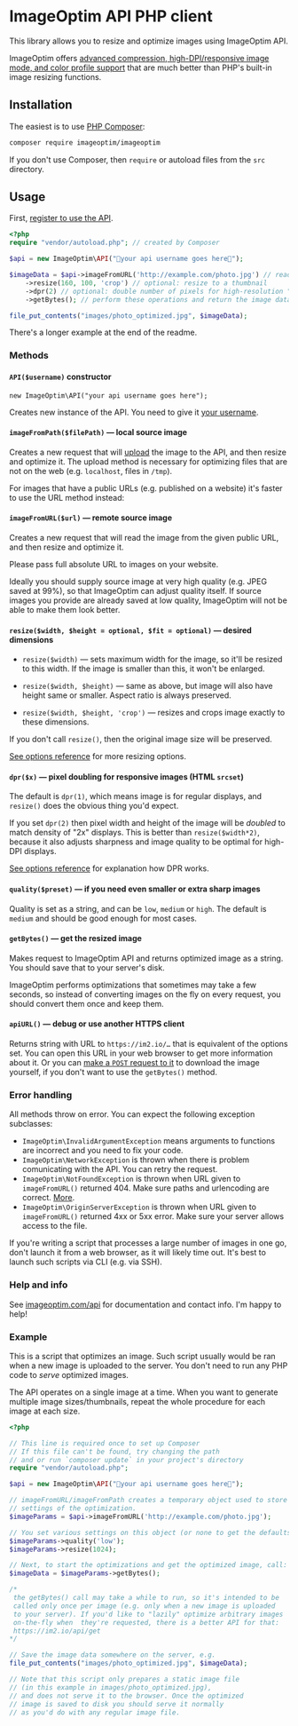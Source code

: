 # ImageOptim API PHP client

This library allows you to resize and optimize images using ImageOptim API.

ImageOptim offers [advanced compression, high-DPI/responsive image mode, and color profile support](https://imageoptim.com/features.html) that are much better than PHP's built-in image resizing functions.

## Installation

The easiest is to use [PHP Composer](https://getcomposer.org/):

```sh
composer require imageoptim/imageoptim
```

If you don't use Composer, then `require` or autoload files from the `src` directory.

## Usage

First, [register to use the API](https://im2.io/register).

```php
<?php
require "vendor/autoload.php"; // created by Composer

$api = new ImageOptim\API("🔶your api username goes here🔶");

$imageData = $api->imageFromURL('http://example.com/photo.jpg') // read this image
    ->resize(160, 100, 'crop') // optional: resize to a thumbnail
    ->dpr(2) // optional: double number of pixels for high-resolution "Retina" displays
    ->getBytes(); // perform these operations and return the image data as binary string

file_put_contents("images/photo_optimized.jpg", $imageData);
```

There's a longer example at the end of the readme.

### Methods

#### `API($username)` constructor

    new ImageOptim\API("your api username goes here");

Creates new instance of the API. You need to give it [your username](https://im2.io/api/username).

#### `imageFromPath($filePath)` — local source image

Creates a new request that will [upload](https://im2.io/api/upload) the image to the API, and then resize and optimize it. The upload method is necessary for optimizing files that are not on the web (e.g. `localhost`, files in `/tmp`).

For images that have a public URLs (e.g. published on a website) it's faster to use the URL method instead:

#### `imageFromURL($url)` — remote source image

Creates a new request that will read the image from the given public URL, and then resize and optimize it.

Please pass full absolute URL to images on your website.

Ideally you should supply source image at very high quality (e.g. JPEG saved at 99%), so that ImageOptim can adjust quality itself. If source images you provide are already saved at low quality, ImageOptim will not be able to make them look better.

#### `resize($width, $height = optional, $fit = optional)` — desired dimensions

* `resize($width)` — sets maximum width for the image, so it'll be resized to this width. If the image is smaller than this, it won't be enlarged.

* `resize($width, $height)` — same as above, but image will also have height same or smaller. Aspect ratio is always preserved.

* `resize($width, $height, 'crop')` — resizes and crops image exactly to these dimensions.

If you don't call `resize()`, then the original image size will be preserved.

[See options reference](https://im2.io/api/post#options) for more resizing options.

#### `dpr($x)` — pixel doubling for responsive images (HTML `srcset`)

The default is `dpr(1)`, which means image is for regular displays, and `resize()` does the obvious thing you'd expect.

If you set `dpr(2)` then pixel width and height of the image will be *doubled* to match density of "2x" displays. This is better than `resize($width*2)`, because it also adjusts sharpness and image quality to be optimal for high-DPI displays.

[See options reference](https://im2.io/api/post#opt-2x) for explanation how DPR works.

#### `quality($preset)` — if you need even smaller or extra sharp images

Quality is set as a string, and can be `low`, `medium` or `high`. The default is `medium` and should be good enough for most cases.

#### `getBytes()` — get the resized image

Makes request to ImageOptim API and returns optimized image as a string. You should save that to your server's disk.

ImageOptim performs optimizations that sometimes may take a few seconds, so instead of converting images on the fly on every request, you should convert them once and keep them.

#### `apiURL()` — debug or use another HTTPS client

Returns string with URL to `https://im2.io/…` that is equivalent of the options set. You can open this URL in your web browser to get more information about it. Or you can [make a `POST` request to it](https://im2.io/api/post#making-the-request) to download the image yourself, if you don't want to use the `getBytes()` method.

### Error handling

All methods throw on error. You can expect the following exception subclasses:

* `ImageOptim\InvalidArgumentException` means arguments to functions are incorrect and you need to fix your code.
* `ImageOptim\NetworkException` is thrown when there is problem comunicating with the API. You can retry the request.
* `ImageOptim\NotFoundException` is thrown when URL given to `imageFromURL()` returned 404. Make sure paths and urlencoding are correct. [More](https://im2.io/api/post#response).
* `ImageOptim\OriginServerException` is thrown when URL given to `imageFromURL()` returned 4xx or 5xx error. Make sure your server allows access to the file.

If you're writing a script that processes a large number of images in one go, don't launch it from a web browser, as it will likely time out. It's best to launch such scripts via CLI (e.g. via SSH).

### Help and info

See [imageoptim.com/api](https://imageoptim.com/api) for documentation and contact info. I'm happy to help!

### Example

This is a script that optimizes an image. Such script usually would be ran when a new image is uploaded to the server. You don't need to run any PHP code to *serve* optimized images.

The API operates on a single image at a time. When you want to generate multiple image sizes/thumbnails, repeat the whole procedure for each image at each size.

```php
<?php

// This line is required once to set up Composer
// If this file can't be found, try changing the path
// and or run `composer update` in your project's directory
require "vendor/autoload.php";

$api = new ImageOptim\API("🔶your api username goes here🔶");

// imageFromURL/imageFromPath creates a temporary object used to store
// settings of the optimization.
$imageParams = $api->imageFromURL('http://example.com/photo.jpg');

// You set various settings on this object (or none to get the defaults).
$imageParams->quality('low');
$imageParams->resize(1024);

// Next, to start the optimizations and get the optimized image, call:
$imageData = $imageParams->getBytes();

/*
 the getBytes() call may take a while to run, so it's intended to be
 called only once per image (e.g. only when a new image is uploaded
 to your server). If you'd like to "lazily" optimize arbitrary images
 on-the-fly when  they're requested, there is a better API for that:
 https://im2.io/api/get
*/

// Save the image data somewhere on the server, e.g.
file_put_contents("images/photo_optimized.jpg", $imageData);

// Note that this script only prepares a static image file
// (in this example in images/photo_optimized.jpg),
// and does not serve it to the browser. Once the optimized
// image is saved to disk you should serve it normally
// as you'd do with any regular image file.

```

